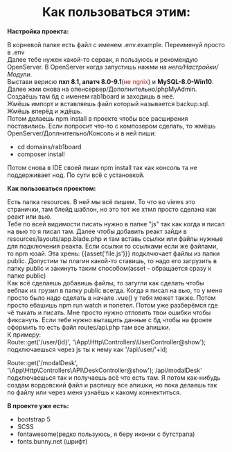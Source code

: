 <h1 align="center">Как пользоваться этим:</h1>

<b style="text-align: center">Настройка проекта:</b>
<p>
В корневой папке есть файл с именем .env.example. Переименуй просто в .env <br />
Далее тебе нужен какой-то сервак, я пользуюсь и рекомендую OpenServer. В OpenServer когда запустишь нажми на <i>него/Настройки/Модули</i>. <br />
Выстави верисю <b>пхп 8.1, апатч 8.0-9.1</b>(<span style="color: #cd1313;">не ngnix</span>) и <b>MySQL-8.0-Win10</b>. <br />
Далее жми снова на опенсервер/Дополнительно/phpMyAdmin. Создаёшь там бд с именем rab1board и заходишь в неё. <br />
Жмёшь импорт и вставляешь файл который называется backup.sql. Жмёшь вперёд и ждёшь. <br />
Потом делаешь npm install в проекте чтобы все расширения поставились. Если попросит что-то с композером сделать, то жмёшь OpenServer/Доплнительно/Консоль и в ней пиши: <br />
<ul>
<li>cd domains/rab1board</li>
<li>composer install</li>
</ul>
Потом снова в IDE своей пиши npm install так как консоль та не поддерживает нод.
По сути всё с установкой.</p>

<b style="text-align: center">Как пользоваться проектом:</b>
<p>
Есть папка resources. В ней мы всё пишем. То что во views это странички, там блейд шаблон, но это тот же хтмл просто сделана как реакт или вью.<br />
Тебе по всей видимости писать нужно в папке "js" так как когда я писал на вью то я писал там. Далее чтобы добавить реакт
зайди в resources/layouts/app.blade.php и там вставь ссылки или файлы нужные для подключения реакта. Если ссылки то ссылками
если же файлами, то npm юзай. Эта хрень: {{asset('file.js')}} подклчючает файлы из папки public. Допустим ты плагин какой-то ставишь, 
то надо его загрузить в папку public и закинуть таким способом(asset - обращается сразу к папке public) <br>
Как всё сделаешь добавишь файлы, то загугли как сделать чтобы вебпак их грузил в папку public всегда. Когда я писал на вью, то
у меня просто было надо сделать в начале .vue() у тебя может также. Потом просто ебашишь npm run watch и полетел.
Потом уже разберёмся где чё тыкать и писать. Мне просто нужно отловить твои ошибки чтобы фиксануть. 
Если тебе нужно вытащить данные с бд чтобы на фронте оформить то есть файл routes/api.php там все апишки.<br>
К примеру: <br>
Route::get('/user/{id}', '\App\Http\Controllers\UserController@show'); подключаешься через js ты к нему как '/api/user/'+id;

Route::get('/modalDesk', '\App\Http\Controllers\API\DeskController@show'); /api/modalDesk' подключаешься так и получаешь всё что есть там.
Я потом как-нибудь создам вордовский файл и распишу все апишки, но пока делаешь так по файлу или через меня узнаёшь к какому коннектиться.
</p>

<b>
В проекте уже есть:
</b>

<ul>
<li>bootstrap 5</li>
<li>SCSS</li>
<li>fontawesome(редко пользуюсь, я беру иконки с бутстрапа)</li>
<li>fonts.bunny.net (шрифт)</li>
</ul>
